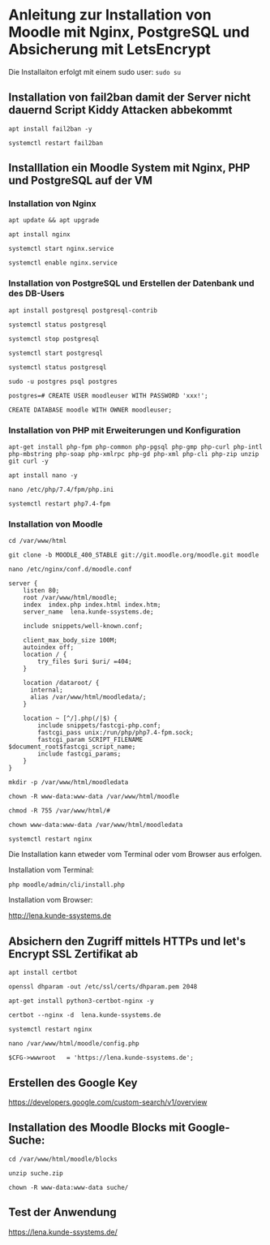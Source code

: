# Anleitung zur Installation von Moodle mit Nginx, PostgreSQL und Absicherung mit LetsEncrypt

Die Installaiton erfolgt mit einem sudo user:
`sudo su`

## Installation von fail2ban damit der Server nicht dauernd Script Kiddy Attacken abbekommt

`apt install fail2ban -y`

`systemctl restart fail2ban`

## Installlation ein Moodle System mit Nginx, PHP und PostgreSQL auf der VM

### Installation von Nginx

`apt update && apt upgrade`

`apt install nginx`

`systemctl start nginx.service`

`systemctl enable nginx.service`

### Installation von PostgreSQL und Erstellen der Datenbank und des DB-Users

`apt install postgresql postgresql-contrib`

`systemctl status postgresql`

`systemctl stop postgresql`

`systemctl start postgresql`

`systemctl status postgresql`

`sudo -u postgres psql postgres`

`postgres=# CREATE USER moodleuser WITH PASSWORD 'xxx!';`

`CREATE DATABASE moodle WITH OWNER moodleuser;`


### Installation von PHP mit Erweiterungen und Konfiguration

`apt-get install php-fpm php-common php-pgsql php-gmp php-curl php-intl php-mbstring php-soap php-xmlrpc php-gd php-xml php-cli php-zip unzip git curl -y`

`apt install nano -y`

`nano /etc/php/7.4/fpm/php.ini`

`systemctl restart php7.4-fpm`

### Installation von Moodle

`cd /var/www/html`

`git clone -b MOODLE_400_STABLE git://git.moodle.org/moodle.git moodle`

`nano /etc/nginx/conf.d/moodle.conf`

```
server {
    listen 80;
    root /var/www/html/moodle;
    index  index.php index.html index.htm;
    server_name  lena.kunde-ssystems.de;

    include snippets/well-known.conf;

    client_max_body_size 100M;
    autoindex off;
    location / {
        try_files $uri $uri/ =404;
    }

    location /dataroot/ {
      internal;
      alias /var/www/html/moodledata/;
    }

    location ~ [^/].php(/|$) {
        include snippets/fastcgi-php.conf;
        fastcgi_pass unix:/run/php/php7.4-fpm.sock;
        fastcgi_param SCRIPT_FILENAME $document_root$fastcgi_script_name;
        include fastcgi_params;
    }
}
```

`mkdir -p /var/www/html/moodledata`

`chown -R www-data:www-data /var/www/html/moodle`

`chmod -R 755 /var/www/html/#`

`chown www-data:www-data /var/www/html/moodledata`

`systemctl restart nginx`

Die Installation kann etweder vom Terminal oder vom Browser aus erfolgen.

Installation vom Terminal: 

`php moodle/admin/cli/install.php`

Installation vom Browser:

http://lena.kunde-ssystems.de


## Absichern den Zugriff mittels HTTPs und let's Encrypt SSL Zertifikat ab

`apt install certbot`

`openssl dhparam -out /etc/ssl/certs/dhparam.pem 2048`

`apt-get install python3-certbot-nginx -y`

`certbot --nginx -d  lena.kunde-ssystems.de`

`systemctl restart nginx`

`nano /var/www/html/moodle/config.php`

`$CFG->wwwroot   = 'https://lena.kunde-ssystems.de';`

## Erstellen des Google Key

https://developers.google.com/custom-search/v1/overview

## Installation des Moodle Blocks mit Google-Suche:

`cd /var/www/html/moodle/blocks`

`unzip suche.zip`

`chown -R www-data:www-data suche/`

## Test der Anwendung

https://lena.kunde-ssystems.de/
